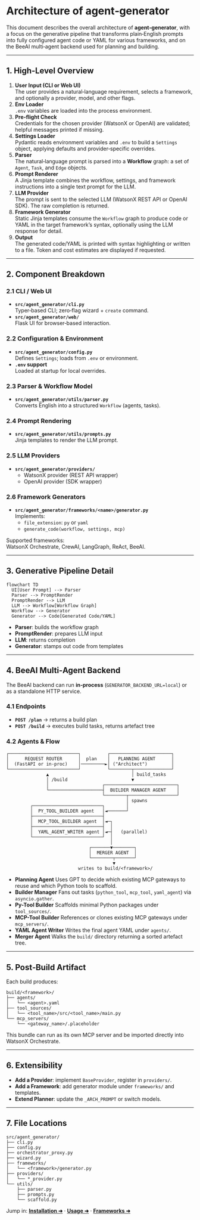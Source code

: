 # Architecture of agent‑generator

This document describes the overall architecture of **agent‑generator**, with a focus on the generative pipeline that transforms plain‑English prompts into fully configured agent code or YAML for various frameworks, and on the BeeAI multi‑agent backend used for planning and building.

---

## 1. High‑Level Overview

1. **User Input (CLI or Web UI)**  
   The user provides a natural‑language requirement, selects a framework, and optionally a provider, model, and other flags.
2. **Env Loader**  
   `.env` variables are loaded into the process environment.
3. **Pre‑flight Check**  
   Credentials for the chosen provider (WatsonX or OpenAI) are validated; helpful messages printed if missing.
4. **Settings Loader**  
   Pydantic reads environment variables and `.env` to build a `Settings` object, applying defaults and provider‑specific overrides.
5. **Parser**  
   The natural‑language prompt is parsed into a **Workflow** graph: a set of `Agent`, `Task`, and `Edge` objects.
6. **Prompt Renderer**  
   A Jinja template combines the workflow, settings, and framework instructions into a single text prompt for the LLM.
7. **LLM Provider**  
   The prompt is sent to the selected LLM (WatsonX REST API or OpenAI SDK). The raw completion is returned.
8. **Framework Generator**  
   Static Jinja templates consume the `Workflow` graph to produce code or YAML in the target framework’s syntax, optionally using the LLM response for detail.
9. **Output**  
   The generated code/YAML is printed with syntax highlighting or written to a file. Token and cost estimates are displayed if requested.

---

## 2. Component Breakdown

### 2.1 CLI / Web UI

- **`src/agent_generator/cli.py`**  
  Typer‑based CLI; zero‑flag wizard + `create` command.
- **`src/agent_generator/web/`**  
  Flask UI for browser‑based interaction.

### 2.2 Configuration & Environment

- **`src/agent_generator/config.py`**  
  Defines `Settings`; loads from `.env` or environment.
- **`.env` support**  
  Loaded at startup for local overrides.

### 2.3 Parser & Workflow Model

- **`src/agent_generator/utils/parser.py`**  
  Converts English into a structured `Workflow` (agents, tasks).

### 2.4 Prompt Rendering

- **`src/agent_generator/utils/prompts.py`**  
  Jinja templates to render the LLM prompt.

### 2.5 LLM Providers

- **`src/agent_generator/providers/`**  
  - WatsonX provider (REST API wrapper)  
  - OpenAI provider (SDK wrapper)

### 2.6 Framework Generators

- **`src/agent_generator/frameworks/<name>/generator.py`**  
  Implements:
  - `file_extension`: `py` or `yaml`  
  - `generate_code(workflow, settings, mcp)`  

Supported frameworks:  
WatsonX Orchestrate, CrewAI, LangGraph, ReAct, BeeAI.

---

## 3. Generative Pipeline Detail

```mermaid
flowchart TD
  UI[User Prompt] --> Parser
  Parser --> PromptRender
  PromptRender --> LLM
  LLM --> Workflow[Workflow Graph]
  Workflow --> Generator
  Generator --> Code[Generated Code/YAML]
````

* **Parser**: builds the workflow graph
* **PromptRender**: prepares LLM input
* **LLM**: returns completion
* **Generator**: stamps out code from templates

---

## 4. BeeAI Multi‑Agent Backend

The BeeAI backend can run **in‑process** (`GENERATOR_BACKEND_URL=local`) or as a standalone HTTP service.

### 4.1 Endpoints

* **`POST /plan`** → returns a build plan
* **`POST /build`** → executes build tasks, returns artefact tree

### 4.2 Agents & Flow

```text
┌──────────────────────────┐          ┌───────────────────────┐
│      REQUEST ROUTER      │  plan    │   PLANNING AGENT      │
│  (FastAPI or in‑proc)    │─────────►│ ("Architect")         │
└──────────────────────────┘          └────────┬──────────────┘
               ▲                               │ build_tasks
               │ /build                        ▼
               │                    ┌───────────────────────────┐
               └────────────────────┤  BUILDER MANAGER AGENT    │
                                    └────────┬──────────────────┘
                                             │ spawns
         ┌──────────────────────────┐        │
         │  PY_TOOL_BUILDER agent   │◄───────┘
         ├──────────────────────────┤
         │  MCP_TOOL_BUILDER agent  │◄─┐
         ├──────────────────────────┤  │
         │  YAML_AGENT_WRITER agent │◄─┤   (parallel)
         └──────────────────────────┘  │
                                       │
                               ┌───────▼────────┐
                               │  MERGER AGENT  │
                               └────────┬───────┘
                                        ▼
                           writes to build/<framework>/
```

* **Planning Agent**
  Uses GPT to decide which existing MCP gateways to reuse and which Python tools to scaffold.
* **Builder Manager**
  Fans out tasks (`python_tool`, `mcp_tool`, `yaml_agent`) via `asyncio.gather`.
* **Py-Tool Builder**
  Scaffolds minimal Python packages under `tool_sources/`.
* **MCP-Tool Builder**
  References or clones existing MCP gateways under `mcp_servers/`.
* **YAML Agent Writer**
  Writes the final agent YAML under `agents/`.
* **Merger Agent**
  Walks the `build/` directory returning a sorted artefact tree.

---

## 5. Post‑Build Artifact

Each build produces:

```
build/<framework>/
├── agents/
│   └── <agent>.yaml
├── tool_sources/
│   └── <tool_name>/src/<tool_name>/main.py
└── mcp_servers/
    └── <gateway_name>/.placeholder
```

This bundle can run as its own MCP server and be imported directly into WatsonX Orchestrate.

---

## 6. Extensibility

* **Add a Provider**: implement `BaseProvider`, register in `providers/`.
* **Add a Framework**: add generator module under `frameworks/` and templates.
* **Extend Planner**: update the `_ARCH_PROMPT` or switch models.

---

## 7. File Locations

```
src/agent_generator/
├── cli.py
├── config.py
├── orchestrator_proxy.py
├── wizard.py
├── frameworks/
│   └── <framework>/generator.py
├── providers/
│   └── *_provider.py
└── utils/
    ├── parser.py
    ├── prompts.py
    └── scaffold.py
```

Jump in: **[Installation ➜](installation.md)** · **[Usage ➜](usage.md)** · **[Frameworks ➜](frameworks.md)**

